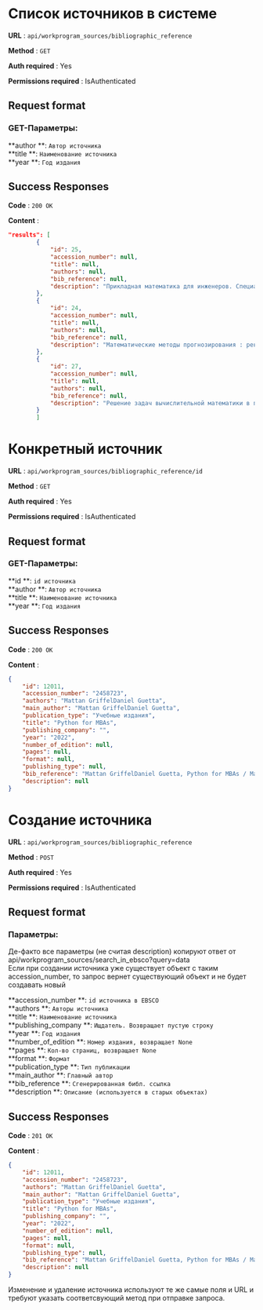 # Список источников в системе

**URL** : `api/workprogram_sources/bibliographic_reference`

**Method** : `GET`

**Auth required** : Yes

**Permissions required** : IsAuthenticated

## Request format
### GET-Параметры:<br />
 **author **: `Автор источника`<br />
 **title **: `Наименование источника `<br />
 **year **: `Год издания `<br />


## Success Responses

**Code** : `200 OK`

**Content** : 
```json
"results": [
        {
            "id": 25,
            "accession_number": null,
            "title": null,
            "authors": null,
            "bib_reference": null,
            "description": "Прикладная математика для инженеров. Специальные курсы : [доп. МВ и ССО СССР в качестве учебного пособия для студентов высших технических учебных заведений] / А. Д. Мышкис .— Изд. 3-е, доп .— М. : ФИЗМАТЛИТ, 2007 .— 687, [1] с. : ил. — (Математика. Прикладная математика) .— Библиогр.: с. 672-677 .— ISBN 978-5-9221-0747-1."
        },
        {
            "id": 24,
            "accession_number": null,
            "title": null,
            "authors": null,
            "bib_reference": null,
            "description": "Математические методы прогнозирования : рек. УМО по классич. унив. образованию в качестве учебного пособия для студентов высш. учеб. заведений (направл.) подготовки ВПО 010501 (010500.62) \"Прикл. математика и информатика\" / А. М. Шурыгин .— М. : Горячая линия - Телеком, 2009 .— 178, [2] с. : ил. — (Учебное пособие для высших учебных заведений) .— Имен. указ.: с. 175-176 .— Предм. указ.: с. 177-178 .— ISBN 978-5-9912-0062-2."
        },
        {
            "id": 27,
            "accession_number": null,
            "title": null,
            "authors": null,
            "bib_reference": null,
            "description": "Решение задач вычислительной математики в пакетах Mathcad 12, MATLAB 7, Maple 9 / Е. Р. Алексеев, О. В. Чеснокова .— М. : НТ Пресс, 2006 .— 492 с. : ил .— (Самоучитель) .— Прил.: с. 425-484 .— Библиогр.: с.486-487 .— Предм. указ.: с. 488-492 .— ISBN 5-477-00208-5"
        }
        ]
```

# Конкретный источник

**URL** : `api/workprogram_sources/bibliographic_reference/id`

**Method** : `GET`

**Auth required** : Yes

**Permissions required** : IsAuthenticated

## Request format
### GET-Параметры:<br />
**id **: `id источника`<br />
 **author **: `Автор источника`<br />
 **title **: `Наименование источника `<br />
 **year **: `Год издания `<br />


## Success Responses

**Code** : `200 OK`

**Content** : 
```json
{
    "id": 12011,
    "accession_number": "2458723",
    "authors": "Mattan GriffelDaniel Guetta",
    "main_author": "Mattan GriffelDaniel Guetta",
    "publication_type": "Учебные издания",
    "title": "Python for MBAs",
    "publishing_company": "",
    "year": "2022",
    "number_of_edition": null,
    "pages": null,
    "format": null,
    "publishing_type": null,
    "bib_reference": "Mattan GriffelDaniel Guetta, Python for MBAs / Mattan GriffelDaniel Guetta : 2021. — Текст : непосредственный.",
    "description": null
}
```

# Создание источника

**URL** : `api/workprogram_sources/bibliographic_reference`

**Method** : `POST`

**Auth required** : Yes

**Permissions required** : IsAuthenticated

## Request format
### Параметры:<br />
Де-факто все параметры (не считая description) копируют ответ от api/workprogram_sources/search_in_ebsco?query=data <br />
Если при создании источника уже существует объект с таким accession_number, то запрос вернет существующий объект и не будет создавать новый <br />

**accession_number **: `id источника в EBSCO`<br />
 **authors **: `Авторы источника`<br />
 **title **: `Наименование источника `<br />
 **publishing_company **: `Ищдатель. Возвращает пустую строку `<br />
 **year **: `Год издания `<br />
 **number_of_edition **: `Номер издания, возвращает None `<br />
 **pages **: `Кол-во страниц, возвращает None  `<br />
 **format **: `Формат `<br />
 **publication_type **: `Тип публикации `<br />
 **main_author **: `Главный автор`<br />
 **bib_reference **: `Сгенерированная библ. ссылка `<br />
 **description **: `Описание (используется в старых объектах)`<br />
 


## Success Responses

**Code** : `201 OK`

**Content** : 
```json
{
    "id": 12011,
    "accession_number": "2458723",
    "authors": "Mattan GriffelDaniel Guetta",
    "main_author": "Mattan GriffelDaniel Guetta",
    "publication_type": "Учебные издания",
    "title": "Python for MBAs",
    "publishing_company": "",
    "year": "2022",
    "number_of_edition": null,
    "pages": null,
    "format": null,
    "publishing_type": null,
    "bib_reference": "Mattan GriffelDaniel Guetta, Python for MBAs / Mattan GriffelDaniel Guetta : 2021. — Текст : непосредственный.",
    "description": null
}
```

Изменение и удаление источника используют те же самые поля и URL и требуют указать соответсвующий метод при отправке запроса.
